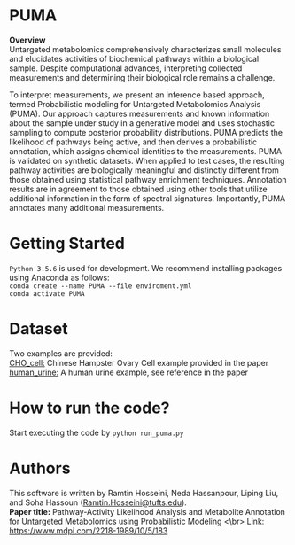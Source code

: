 # PUMA

**Overview** <br>
Untargeted metabolomics comprehensively characterizes small molecules and elucidates activities of biochemical pathways within a biological sample. Despite computational advances, interpreting collected measurements and determining their biological role remains a challenge.

To interpret measurements, we present an inference based approach, termed Probabilistic modeling for Untargeted Metabolomics Analysis (PUMA). Our approach captures measurements and known information about the sample under study in a generative model and uses stochastic sampling to compute posterior probability distributions. PUMA predicts the likelihood of pathways being active, and then derives a probabilistic annotation, which assigns chemical identities to the measurements. PUMA is validated on synthetic datasets. When applied to test cases, the resulting pathway activities are biologically meaningful and distinctly different from those obtained using statistical pathway enrichment techniques. Annotation results are in agreement to those obtained using other tools that utilize additional information in the form of spectral signatures. Importantly, PUMA annotates many additional measurements. 

# Getting Started
`Python 3.5.6` is used for development. We recommend installing packages using Anaconda as follows:<br>
`conda create --name PUMA --file enviroment.yml`<br>
`conda activate PUMA`<br>

# Dataset
Two examples are provided: <br>
[CHO_cell:](data/CHO_cell) Chinese Hampster Ovary Cell example provided in the paper <br>
[human_urine:](data/human_urine) A human urine example, see reference in the paper <br>

# How to run the code?
 Start executing the code by `python run_puma.py`

# Authors
This software is written by Ramtin Hosseini, Neda Hassanpour, Liping Liu, and Soha Hassoun (Ramtin.Hosseini@tufts.edu).<br>
**Paper title:** Pathway-Activity Likelihood Analysis and Metabolite Annotation for Untargeted Metabolomics using Probabilistic Modeling <\br>
Link: https://www.mdpi.com/2218-1989/10/5/183
